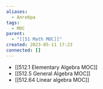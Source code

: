 ```yaml
---
aliases:
  - Алгебра
tags:
  - MOC
parent:
  - "[[51 Math MOC]]"
created: 2023-05-11 17:23
connected: []
---
```

- [[512.1 Elementary Algebra MOC]]
- [[512.5 General Algebra MOC]]
- [[512.64  Linear algebra MOC]]

